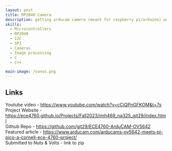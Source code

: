 ```yaml
---
layout: post
title: RP2040 Camera
description: getting arducam camera (meant for raspberry pi/arduino) working with pico microcontroller, final result image colors not correctly decoded but we got a recognizable image, played around with simple image compression (major challenge was addressing very limited memory)
skills: 
  - Microcontrollers
  - RP2040
  - I2C
  - SPI
  - Cameras
  - Image processing
  - C
  - C++

main-image: /sonos.png
---
```


## Links
Youtube video - https://www.youtube.com/watch?v=cCiQPnGFKOM&t=7s <br>
Project Website - https://ece4760.github.io/Projects/Fall2023/jmh469_na325_gjt29/index.html <br>
Github Repo - https://github.com/gjt29/ECE4760-ArduCAM-OV5642 <br>
Featured article - https://www.arducam.com/arducams-ov5642-meets-pi-pico-a-cornell-ece-4760-project/ <br>
Submitted to Nuts & Volts - link to zip <br>

